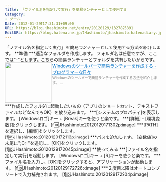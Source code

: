 ```yaml
---
Title: 「ファイル名を指定して実行」を簡易ランチャーとして使用する
Category:
- ツール
Date: 2012-01-29T17:31:31+09:00
URL: https://blog.jhashimoto.net/entry/20120129/1327825891
EditURL: https://blog.hatena.ne.jp/JHashimoto/jhashimoto.hatenadiary.jp/atom/entry/12921228815717256813
---
```


「ファイル名を指定して実行」を簡易ランチャーとして使用する方法を紹介します。
**準備
***適当なフォルダを作成します。
フォルダ名は任意ですが、ここでは"-"とします。こちらの簡易ランチャーとフォルダを共有したいからです。
<a href="http://d.hatena.ne.jp/JHashimoto/20111228/1326328264" target="_blank" rel="nofollow"><img class="alignleft" align="left" border="0" src="http://capture.heartrails.com/150x130/shadow?http://d.hatena.ne.jp/JHashimoto/20111228/1326328264" alt="" width="150" height="130" /></a><a style="color:#0070C5;" href="http://d.hatena.ne.jp/JHashimoto/20111228/1326328264" target="_blank" rel="nofollow">Windowsのツールバーで簡易ランチャーを作成する - プログラマーな日々</a><a href="http://b.hatena.ne.jp/entry/http://d.hatena.ne.jp/JHashimoto/20111228/1326328264" target="_blank"><img border="0" src="http://b.hatena.ne.jp/entry/image/http://d.hatena.ne.jp/JHashimoto/20111228/1326328264" alt="" /></a><br><span style="color: #808080;font-size: 80%;">Windowsのツールバーで簡易ランチャーを作成する方法を紹介します。 ...</span><br style="clear:both;" />
***作成したフォルダに起動したいもの（アプリのショートカット、テキストファイルなどなんでもOK）を放り込みます。
***[システムのプロパティ]を表示します。
[Windowsロゴ]キー + [Break]キーを使うと楽です。
***[詳細] - [環境変数]をクリックします。
[f:id:JHashimoto:20120129171302p:image]
***[PATH]を選択し、[編集]をクリックします。
[f:id:JHashimoto:20120129172113p:image]
***パスを追加します。
[変数値]の末尾に";C:\-\"を追記し、[OK]をクリックします。
[f:id:JHashimoto:20120129172045p:image]
**使ってみる
***[ファイル名を指定して実行]を起動します。
[Windowsロゴ]キー + [R]キーを使うと楽です。
***ファイル名を入力し、[OK]をクリックすると、アプリケーションが起動します。
[f:id:JHashimoto:20120129172726p:image]
***２度目以降はオートコンプリートで入力補完されます。
[f:id:JHashimoto:20120129172904p:image]
